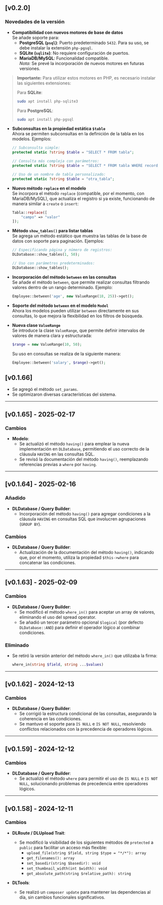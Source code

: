 ## [v0.2.0]

### Novedades de la versión

- **Compatibilidad con nuevos motores de base de datos**  
  Se añade soporte para:
  - **PostgreSQL (`psql`)**: Puerto predeterminado `5432`. Para su uso, se debe instalar la extensión `php-pgsql`.
  - **SQLite (`sqlite`)**: No requiere configuración de puertos. 
  - **MariaDB/MySQL**: Funcionalidad compatible.  
  *Nota:* Se prevé la incorporación de nuevos motores en futuras versiones.

> **Importante:** Para utilizar estos motores en PHP, es necesario instalar las siguientes extensiones:
>
> Para **SQLite**:
> ```bash
> sudo apt install php-sqlite3
> ```
>
> Para **PostgreSQL**:
> ```bash
> sudo apt install php-pgsql
> ```

- **Subconsultas en la propiedad estática `$table`**  
  Ahora se permiten subconsultas en la definición de la tabla en los modelos. Ejemplos:
  ```php
  // Subconsulta simple:
  protected static ?string $table = "SELECT * FROM tabla";
  
  // Consulta más compleja con parámetros:
  protected static ?string $table = "SELECT * FROM tabla WHERE record_status = :record_status";
  
  // Uso de un nombre de tabla personalizado:
  protected static ?string $table = "otra_tabla";
  ```

- **Nuevo método `replace` en el modelo**  
  Se incorpora el método `replace` (compatible, por el momento, con MariaDB/MySQL), que actualiza el registro si ya existe, funcionando de manera similar a `create` o `insert`:
  ```php
  Tabla::replace([
      "campo" => "valor"
  ]);
  ```

- **Método `show_tables()` para listar tablas**  
  Se agrega un método estático que muestra las tablas de la base de datos con soporte para paginación. Ejemplos:
  ```php
  // Especificando página y número de registros:
  DLDatabase::show_tables(1, 50);
  
  // Uso con parámetros predeterminados:
  DLDatabase::show_tables();
  ```

- **Incorporación del método `between` en las consultas**  
  Se añade el método `between`, que permite realizar consultas filtrando valores dentro de un rango determinado. Ejemplo:
  ```php
  Employee::between('age', new ValueRange(18, 25))->get();
  ```

- **Soporte del método `between` en el modelo `Model`**  
  Ahora los modelos pueden utilizar `between` directamente en sus consultas, lo que mejora la flexibilidad en los filtros de búsqueda.

- **Nueva clase `ValueRange`**  
  Se introduce la clase `ValueRange`, que permite definir intervalos de valores de manera clara y estructurada:
  ```php
  $range = new ValueRange(10, 50);
  ```
  Su uso en consultas se realiza de la siguiente manera:
  ```php
  Employee::between('salary', $range)->get();
  ```

## [v0.1.66]

- Se agregó el método `set_params`.
- Se optimizaron diversas características del sistema.

---

## [v0.1.65] - 2025-02-17

### Cambios

- **Modelo**:
  - Se actualizó el método `having()` para emplear la nueva implementación en `DLDatabase`, permitiendo el uso correcto de la cláusula `HAVING` en las consultas SQL.
  - Se revisó la documentación del método `having()`, reemplazando referencias previas a `where` por `having`.

---

## [v0.1.64] - 2025-02-16

### Añadido

- **DLDatabase / Query Builder**:
  - Incorporación del método `having()` para agregar condiciones a la cláusula `HAVING` en consultas SQL que involucren agrupaciones (`GROUP BY`).

### Cambios

- **DLDatabase / Query Builder**:
  - Actualización de la documentación del método `having()`, indicando que, por el momento, utiliza la propiedad `$this->where` para concatenar las condiciones.

---

## [v0.1.63] - 2025-02-09

### Cambios

- **DLDatabase / Query Builder**:
  - Se modificó el método `where_in()` para aceptar un array de valores, eliminando el uso del spread operator.  
  - Se añadió un tercer parámetro opcional `$logical` (por defecto `DLDatabase::AND`) para definir el operador lógico al combinar condiciones.

### Eliminado

- Se retiró la versión anterior del método `where_in()` que utilizaba la firma:
  ```php
  where_in(string $field, string ...$values)
  ```

---

## [v0.1.62] - 2024-12-13

### Cambios

- **DLDatabase / Query Builder**:
  - Se corrigió la estructura condicional de las consultas, asegurando la coherencia en las condiciones.
  - Se mantuvo el soporte para `IS NULL` e `IS NOT NULL`, resolviendo conflictos relacionados con la precedencia de operadores lógicos.

---

## [v0.1.59] - 2024-12-12

### Cambios

- **DLDatabase / Query Builder**:
  - Se actualizó el método `where` para permitir el uso de `IS NULL` e `IS NOT NULL`, solucionando problemas de precedencia entre operadores lógicos.

---

## [v0.1.58] - 2024-12-11

### Cambios

- **DLRoute / DLUpload Trait**:
  - Se modificó la visibilidad de los siguientes métodos de `protected` a `public` para facilitar un acceso más flexible:
    - `upload_file(string $field, string $type = "*/*"): array`
    - `get_filenames(): array`
    - `set_basedir(string $basedir): void`
    - `set_thumbnail_width(int $width): void`
    - `get_absolute_path(string $relative_path): string`

- **DLTools**:
  - Se realizó un `composer update` para mantener las dependencias al día, sin cambios funcionales significativos.

